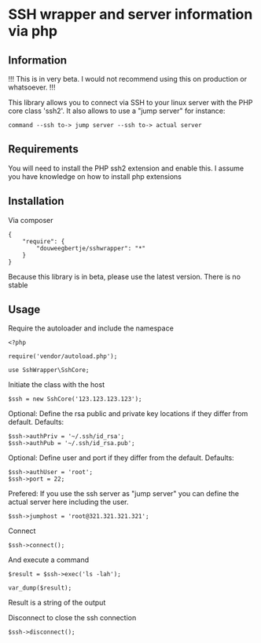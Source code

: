 # SSH wrapper and server information via php

## Information

!!! This is in very beta. I would not recommend using this on production or whatsoever. !!!

This library allows you to connect via SSH to your linux server with the PHP core class 'ssh2'.
It also allows to use a "jump server" for instance:

    command --ssh to-> jump server --ssh to-> actual server
    
## Requirements
    
You will need to install the PHP ssh2 extension and enable this. I assume you have knowledge on how to install php extensions
     
     
## Installation

Via composer

    {
        "require": {
            "douweegbertje/sshwrapper": "*"
        }
    }

Because this library is in beta, please use the latest version. There is no stable

## Usage

Require the autoloader and include the namespace

    <?php
    
    require('vendor/autoload.php');
    
    use SshWrapper\SshCore;
    
Initiate the class with the host
    
    $ssh = new SshCore('123.123.123.123');
    
Optional: Define the rsa public and private key locations if they differ from default. Defaults:
    
    $ssh->authPriv = '~/.ssh/id_rsa';
    $ssh->authPub = '~/.ssh/id_rsa.pub';
    
Optional: Define user and port if they differ from the default. Defaults:    

    $ssh->authUser = 'root';
    $ssh->port = 22;
    
Prefered: If you use the ssh server as "jump server" you can define the actual server here including the user.
    
    $ssh->jumphost = 'root@321.321.321.321';
    
Connect    
    
    $ssh->connect();
    
And execute a command
    
    $result = $ssh->exec('ls -lah');
    
    var_dump($result);
    
Result is a string of the output

Disconnect to close the ssh connection

    $ssh->disconnect();

